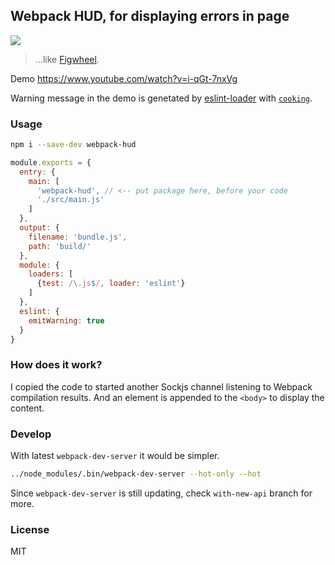 
Webpack HUD, for displaying errors in page
----

![](https://pbs.twimg.com/media/CjrPoAWUYAE_77K.png:large)

> ...like [Figwheel](https://github.com/bhauman/lein-figwheel).

Demo https://www.youtube.com/watch?v=i-qGt-7nxVg

Warning message in the demo is genetated
by [eslint-loader](https://github.com/MoOx/eslint-loader)
with [`cooking`](http://cookingjs.github.io/).

### Usage

```bash
npm i --save-dev webpack-hud
```

```js
module.exports = {
  entry: {
    main: [
      'webpack-hud', // <-- put package here, before your code
      './src/main.js'
    ]
  },
  output: {
    filename: 'bundle.js',
    path: 'build/'
  },
  module: {
    loaders: [
      {test: /\.js$/, loader: 'eslint'}
    ]
  },
  eslint: {
    emitWarning: true
  }
}
```

### How does it work?

I copied the code to started another Sockjs channel listening to Webpack compilation results.
And an element is appended to the `<body>` to display the content.

### Develop

With latest `webpack-dev-server` it would be simpler.

```bash
../node_modules/.bin/webpack-dev-server --hot-only --hot
```

Since `webpack-dev-server` is still updating, check `with-new-api` branch for more.

### License

MIT
